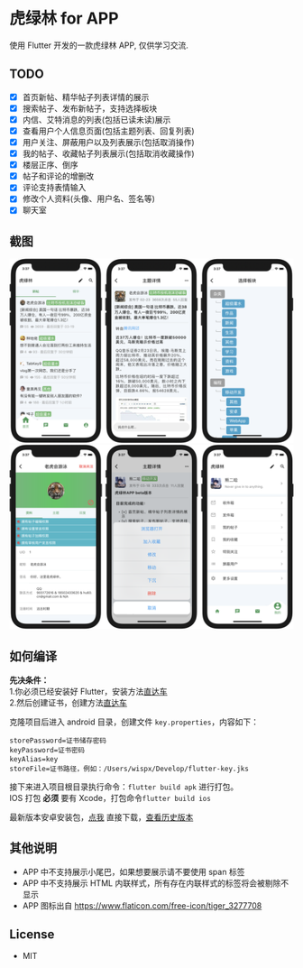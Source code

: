 # 虎绿林 for APP

使用 Flutter 开发的一款虎绿林 APP, 仅供学习交流.

## TODO

* [x] 首页新帖、精华帖子列表详情的展示
* [x] 搜索帖子、发布新帖子，支持选择板块
* [x] 内信、艾特消息的列表(包括已读未读)展示
* [x] 查看用户个人信息页面(包括主题列表、回复列表)
* [x] 用户关注、屏蔽用户以及列表展示(包括取消操作)
* [x] 我的帖子、收藏帖子列表展示(包括取消收藏操作)
* [x] 楼层正序、倒序
* [x] 帖子和评论的增删改
* [x] 评论支持表情输入
* [x] 修改个人资料(头像、用户名、签名等)
* [x] 聊天室

## 截图

![](./assets/preview-1.png)
![](./assets/preview-2.png)

## 如何编译

**先决条件：**  
1.你必须已经安装好 Flutter，安装方法[直达车](https://flutter.cn/docs/get-started/install)  
2.然后创建证书，创建方法[直达车](https://flutter.cn/docs/deployment/android#create-a-keystore)

克隆项目后进入 android 目录，创建文件 ```key.properties```，内容如下：

```
storePassword=证书储存密码
keyPassword=证书密码
keyAlias=key
storeFile=证书路径，例如：/Users/wispx/Develop/flutter-key.jks
```

接下来进入项目根目录执行命令：```flutter build apk``` 进行打包。  
IOS 打包 **必须** 要有 Xcode，打包命令```flutter build ios```

最新版本安卓安装包，[点我](https://github.com/wisp-x/hu60/releases/download/v2.1/hu60.apk)
直接下载，[查看历史版本](https://github.com/wisp-x/hu60/releases)

## 其他说明

- APP 中不支持展示小尾巴，如果想要展示请不要使用 span 标签
- APP 中不支持展示 HTML 内联样式，所有存在内联样式的标签将会被剔除不显示
- APP 图标出自 https://www.flaticon.com/free-icon/tiger_3277708

## License

- MIT
